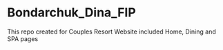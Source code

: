 # Bondarchuk_Dina_FIP
This repo created for Couples Resort Website included Home, Dining and SPA pages
